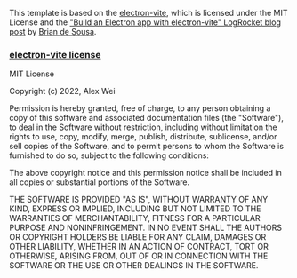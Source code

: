 This template is based on the [electron-vite](https://github.com/alex8088/electron-vite), which is licensed under the MIT License and the ["Build an Electron app with electron-vite" LogRocket blog post](https://blog.logrocket.com/build-electron-app-electron-vite/) by [Brian de Sousa](https://github.com/briandesousa/).


### <u>electron-vite license</u>
MIT License

Copyright (c) 2022, Alex Wei

Permission is hereby granted, free of charge, to any person obtaining a copy
of this software and associated documentation files (the "Software"), to deal
in the Software without restriction, including without limitation the rights
to use, copy, modify, merge, publish, distribute, sublicense, and/or sell
copies of the Software, and to permit persons to whom the Software is
furnished to do so, subject to the following conditions:

The above copyright notice and this permission notice shall be included in all
copies or substantial portions of the Software.

THE SOFTWARE IS PROVIDED "AS IS", WITHOUT WARRANTY OF ANY KIND, EXPRESS OR
IMPLIED, INCLUDING BUT NOT LIMITED TO THE WARRANTIES OF MERCHANTABILITY,
FITNESS FOR A PARTICULAR PURPOSE AND NONINFRINGEMENT. IN NO EVENT SHALL THE
AUTHORS OR COPYRIGHT HOLDERS BE LIABLE FOR ANY CLAIM, DAMAGES OR OTHER
LIABILITY, WHETHER IN AN ACTION OF CONTRACT, TORT OR OTHERWISE, ARISING FROM,
OUT OF OR IN CONNECTION WITH THE SOFTWARE OR THE USE OR OTHER DEALINGS IN THE
SOFTWARE.
